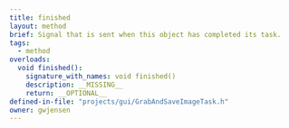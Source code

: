 ```yaml
---
title: finished
layout: method
brief: Signal that is sent when this object has completed its task.
tags:
  - method
overloads:
  void finished():
    signature_with_names: void finished()
    description: __MISSING__
    return: __OPTIONAL__
defined-in-file: "projects/gui/GrabAndSaveImageTask.h"
owner: gwjensen
---
```

